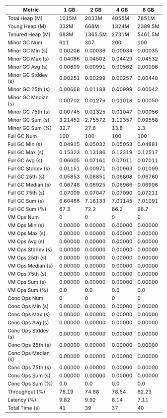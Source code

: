 | Metric | 1 GB | 2 GB | 4 GB | 8 GB |
|------|----|----|----|----|
| Total Heap (M) | 1015M | 2033M | 4055M | 7851M |
| Young Heap (M) | 332M | 668M | 1324M | 2389.5M |
| Tenured Heap (M) | 683M | 1365.5M | 2731M | 5461.5M |
| Minor GC Num | 611 | 307 | 200 | 100 |
| Minor GC Min (s) | 0.00206 | 0.00038 | 0.00034 | 0.00035 |
| Minor GC Max (s) | 0.04086 | 0.04502 | 0.04429 | 0.04532 |
| Minor GC Avg (s) | 0.00609 | 0.00991 | 0.00562 | 0.00096 |
| Minor GC Stddev (s) | 0.00251 | 0.00299 | 0.00257 | 0.00448 |
| Minor GC 25th (s) | 0.00668 | 0.01188 | 0.00999 | 0.00042 |
| Minor GC Median (s) | 0.00702 | 0.01276 | 0.01018 | 0.00050 |
| Minor GC 75th (s) | 0.00745 | 0.01325 | 0.01047 | 0.00056 |
| Minor GC Sum (s) | 3.21452 | 2.75572 | 1.12357 | 0.09558 |
| Minor GC Sum (%) | 32.7 | 27.8 | 13.8 | 1.3 |
| Full GC Num | 100 | 100 | 100 | 100 |
| Full GC Min (s) | 0.04915 | 0.05032 | 0.05053 | 0.04881 |
| Full GC Max (s) | 0.15323 | 0.13186 | 0.12319 | 0.12517 |
| Full GC Avg (s) | 0.06605 | 0.07161 | 0.07011 | 0.07011 |
| Full GC Stddev (s) | 0.01151 | 0.00971 | 0.00963 | 0.01099 |
| Full GC 25th (s) | 0.05853 | 0.06851 | 0.06808 | 0.06760 |
| Full GC Median (s) | 0.06748 | 0.06925 | 0.06966 | 0.06906 |
| Full GC 75th (s) | 0.07009 | 0.07047 | 0.07090 | 0.07211 |
| Full GC Sum (s) | 6.60466 | 7.16133 | 7.01145 | 7.01091 |
| Full GC Sum (%) | 67.3 | 72.2 | 86.2 | 98.7 |
| VM Ops Num | 0 | 0 | 0 | 0 |
| VM Ops Min (s) | 0.00000 | 0.00000 | 0.00000 | 0.00000 |
| VM Ops Max (s) | 0.00000 | 0.00000 | 0.00000 | 0.00000 |
| VM Ops Avg (s) | 0.00000 | 0.00000 | 0.00000 | 0.00000 |
| VM Ops Stddev (s) | 0.00000 | 0.00000 | 0.00000 | 0.00000 |
| VM Ops 25th (s) | 0.00000 | 0.00000 | 0.00000 | 0.00000 |
| VM Ops Median (s) | 0.00000 | 0.00000 | 0.00000 | 0.00000 |
| VM Ops 75th (s) | 0.00000 | 0.00000 | 0.00000 | 0.00000 |
| VM Ops Sum (s) | 0.00000 | 0.00000 | 0.00000 | 0.00000 |
| VM Ops Sum (%) | 0.0 | 0.0 | 0.0 | 0.0 |
| Conc Ops Num | 0 | 0 | 0 | 0 |
| Conc Ops Min (s) | 0.00000 | 0.00000 | 0.00000 | 0.00000 |
| Conc Ops Max (s) | 0.00000 | 0.00000 | 0.00000 | 0.00000 |
| Conc Ops Avg (s) | 0.00000 | 0.00000 | 0.00000 | 0.00000 |
| Conc Ops Stddev (s) | 0.00000 | 0.00000 | 0.00000 | 0.00000 |
| Conc Ops 25th (s) | 0.00000 | 0.00000 | 0.00000 | 0.00000 |
| Conc Ops Median (s) | 0.00000 | 0.00000 | 0.00000 | 0.00000 |
| Conc Ops 75th (s) | 0.00000 | 0.00000 | 0.00000 | 0.00000 |
| Conc Ops Sum (s) | 0.00000 | 0.00000 | 0.00000 | 0.00000 |
| Conc Ops Sum (%) | 0.0 | 0.0 | 0.0 | 0.0 |
| Throughput (%) | 76.19 | 74.88 | 78.54 | 82.23 |
| Latency (%) | 9.82 | 9.92 | 8.14 | 7.11 |
| Total Time (s) | 41 | 39 | 37 | 40 |
